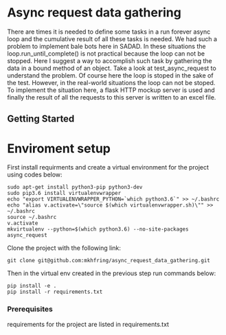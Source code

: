 # Async request data gathering

There are times it is needed to define some tasks in a run forever async loop
and the cumulative result of all these tasks is needed. We had such a problem
to implement bale bots here in SADAD. In these situations the loop.run_until_complete()
is not practical because the loop can not be stopped. 
Here I suggest a way to accomplish   such task by gathering the data in a bound method of an object.
Take a look at test_async_request to understand the problem. Of course here the
loop is stoped in the sake of the test. However, in the real-world situations the
loop can not be stoped. To implement the situation here, a flask HTTP mockup
server is used and finally the result of all the requests to this server is written to an
excel file. 
## Getting Started

# Enviroment setup
First install requirments and create a virtual environment for the project
using codes below:
```
sudo apt-get install python3-pip python3-dev
sudo pip3.6 install virtualenvwrapper
echo "export VIRTUALENVWRAPPER_PYTHON=`which python3.6`" >> ~/.bashrc
echo "alias v.activate=\"source $(which virtualenvwrapper.sh)\"" >> ~/.bashrc
source ~/.bashrc
v.activate
mkvirtualenv --python=$(which python3.6) --no-site-packages async_request
```

Clone the project with the following link:
```
git clone git@github.com:mkhfring/async_request_data_gathering.git

```
Then in the virtual env created in the previous step run commands below:

```
pip install -e .
pip install -r requirements.txt
```

### Prerequisites

requirements for the project are listed in requirements.txt

